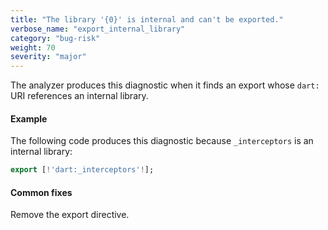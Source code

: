 ```yaml
---
title: "The library '{0}' is internal and can't be exported."
verbose_name: "export_internal_library"
category: "bug-risk"
weight: 70
severity: "major"
---
```

The analyzer produces this diagnostic when it finds an export whose `dart:`
URI references an internal library.

#### Example

The following code produces this diagnostic because `_interceptors` is an
internal library:

```dart
export [!'dart:_interceptors'!];
```

#### Common fixes

Remove the export directive.
